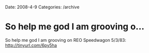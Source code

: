 Date: 2008-4-9
Categories: /archive

# So help me god I am grooving o...

So help me god I am grooving on REO Speedwagon 5/3/83: http://tinyurl.com/6py5ha
